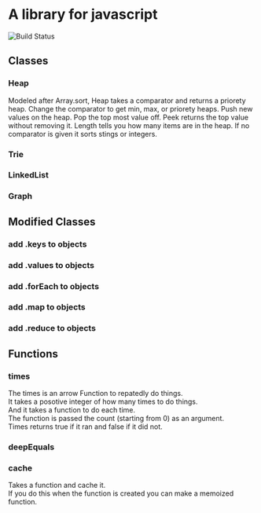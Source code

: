# A library for javascript 
![Build Status](https://travis-ci.org/toChaim/jslife.svg?branch=master)
## Classes
### Heap
Modeled after Array.sort, Heap takes a comparator and returns a priorety heap. Change the comparator to get min, max, or priorety heaps. Push new values on the heap. Pop the top most value off. Peek returns the top value without removing it. Length tells you how many items are in the heap.
If no comparator is given it sorts stings or integers.
### Trie
### LinkedList
### Graph
## Modified Classes
### add .keys to objects
### add .values to objects
### add .forEach to objects
### add .map to objects
### add .reduce to objects
## Functions
### times
The times is an arrow Function to repatedly do things.  
It takes a posotive integer of how many times to do things.  
And it takes a function to do each time.  
The function is passed the count (starting from 0) as an argument.  
Times returns true if it ran and false if it did not.  
### deepEquals
### cache
Takes a function and cache it.  
If you do this when the function is created you can make a memoized function.  